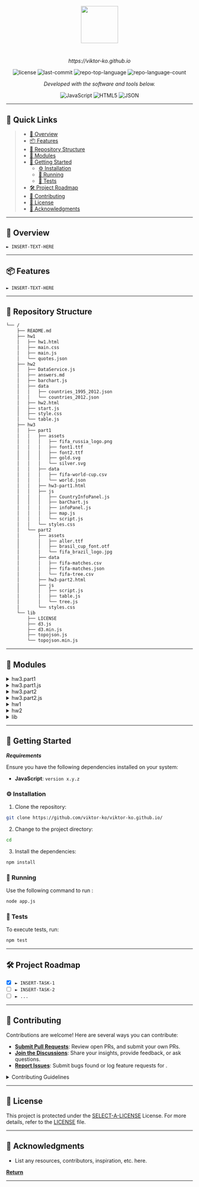 <p align="center">
  <img src="https://cdn-icons-png.flaticon.com/512/6295/6295417.png" width="100" />
</p>
<p align="center">
    <h1 align="center"></h1>
</p>
<p align="center">
    <em>https://viktor-ko.github.io</em>
</p>
<p align="center">
	<img src="https://img.shields.io/github/license/viktor-ko/viktor-ko.github.io?style=flat&color=0080ff" alt="license">
	<img src="https://img.shields.io/github/last-commit/viktor-ko/viktor-ko.github.io?style=flat&logo=git&logoColor=white&color=0080ff" alt="last-commit">
	<img src="https://img.shields.io/github/languages/top/viktor-ko/viktor-ko.github.io?style=flat&color=0080ff" alt="repo-top-language">
	<img src="https://img.shields.io/github/languages/count/viktor-ko/viktor-ko.github.io?style=flat&color=0080ff" alt="repo-language-count">
<p>
<p align="center">
		<em>Developed with the software and tools below.</em>
</p>
<p align="center">
	<img src="https://img.shields.io/badge/JavaScript-F7DF1E.svg?style=flat&logo=JavaScript&logoColor=black" alt="JavaScript">
	<img src="https://img.shields.io/badge/HTML5-E34F26.svg?style=flat&logo=HTML5&logoColor=white" alt="HTML5">
	<img src="https://img.shields.io/badge/JSON-000000.svg?style=flat&logo=JSON&logoColor=white" alt="JSON">
</p>
<hr>

## 🔗 Quick Links

> - [📍 Overview](#-overview)
> - [📦 Features](#-features)
> - [📂 Repository Structure](#-repository-structure)
> - [🧩 Modules](#-modules)
> - [🚀 Getting Started](#-getting-started)
>   - [⚙️ Installation](#️-installation)
>   - [🤖 Running ](#-running-)
>   - [🧪 Tests](#-tests)
> - [🛠 Project Roadmap](#-project-roadmap)
> - [🤝 Contributing](#-contributing)
> - [📄 License](#-license)
> - [👏 Acknowledgments](#-acknowledgments)

---

## 📍 Overview

<code>► INSERT-TEXT-HERE</code>

---

## 📦 Features

<code>► INSERT-TEXT-HERE</code>

---

## 📂 Repository Structure

```sh
└── /
    ├── README.md
    ├── hw1
    │   ├── hw1.html
    │   ├── main.css
    │   ├── main.js
    │   └── quotes.json
    ├── hw2
    │   ├── DataService.js
    │   ├── answers.md
    │   ├── barchart.js
    │   ├── data
    │   │   ├── countries_1995_2012.json
    │   │   └── countries_2012.json
    │   ├── hw2.html
    │   ├── start.js
    │   ├── style.css
    │   └── table.js
    ├── hw3
    │   ├── part1
    │   │   ├── assets
    │   │   │   ├── fifa_russia_logo.png
    │   │   │   ├── font1.ttf
    │   │   │   ├── font2.ttf
    │   │   │   ├── gold.svg
    │   │   │   └── silver.svg
    │   │   ├── data
    │   │   │   ├── fifa-world-cup.csv
    │   │   │   └── world.json
    │   │   ├── hw3-part1.html
    │   │   ├── js
    │   │   │   ├── CountryInfoPanel.js
    │   │   │   ├── barChart.js
    │   │   │   ├── infoPanel.js
    │   │   │   ├── map.js
    │   │   │   └── script.js
    │   │   └── styles.css
    │   └── part2
    │       ├── assets
    │       │   ├── aller.ttf
    │       │   ├── brasil_cup_font.otf
    │       │   └── fifa_brazil_logo.jpg
    │       ├── data
    │       │   ├── fifa-matches.csv
    │       │   ├── fifa-matches.json
    │       │   └── fifa-tree.csv
    │       ├── hw3-part2.html
    │       ├── js
    │       │   ├── script.js
    │       │   ├── table.js
    │       │   └── tree.js
    │       └── styles.css
    └── lib
        ├── LICENSE
        ├── d3.js
        ├── d3.min.js
        ├── topojson.js
        └── topojson.min.js
```

---

## 🧩 Modules

<details closed><summary>hw3.part1</summary>

| File                                                                                                    | Summary                         |
| ---                                                                                                     | ---                             |
| [styles.css](https://github.com/viktor-ko/viktor-ko.github.io/blob/master/hw3/part1/styles.css)         | <code>► INSERT-TEXT-HERE</code> |
| [hw3-part1.html](https://github.com/viktor-ko/viktor-ko.github.io/blob/master/hw3/part1/hw3-part1.html) | <code>► INSERT-TEXT-HERE</code> |

</details>

<details closed><summary>hw3.part1.js</summary>

| File                                                                                                                 | Summary                         |
| ---                                                                                                                  | ---                             |
| [barChart.js](https://github.com/viktor-ko/viktor-ko.github.io/blob/master/hw3/part1/js/barChart.js)                 | <code>► INSERT-TEXT-HERE</code> |
| [infoPanel.js](https://github.com/viktor-ko/viktor-ko.github.io/blob/master/hw3/part1/js/infoPanel.js)               | <code>► INSERT-TEXT-HERE</code> |
| [map.js](https://github.com/viktor-ko/viktor-ko.github.io/blob/master/hw3/part1/js/map.js)                           | <code>► INSERT-TEXT-HERE</code> |
| [CountryInfoPanel.js](https://github.com/viktor-ko/viktor-ko.github.io/blob/master/hw3/part1/js/CountryInfoPanel.js) | <code>► INSERT-TEXT-HERE</code> |
| [script.js](https://github.com/viktor-ko/viktor-ko.github.io/blob/master/hw3/part1/js/script.js)                     | <code>► INSERT-TEXT-HERE</code> |

</details>

<details closed><summary>hw3.part2</summary>

| File                                                                                                    | Summary                         |
| ---                                                                                                     | ---                             |
| [styles.css](https://github.com/viktor-ko/viktor-ko.github.io/blob/master/hw3/part2/styles.css)         | <code>► INSERT-TEXT-HERE</code> |
| [hw3-part2.html](https://github.com/viktor-ko/viktor-ko.github.io/blob/master/hw3/part2/hw3-part2.html) | <code>► INSERT-TEXT-HERE</code> |

</details>

<details closed><summary>hw3.part2.js</summary>

| File                                                                                             | Summary                         |
| ---                                                                                              | ---                             |
| [table.js](https://github.com/viktor-ko/viktor-ko.github.io/blob/master/hw3/part2/js/table.js)   | <code>► INSERT-TEXT-HERE</code> |
| [script.js](https://github.com/viktor-ko/viktor-ko.github.io/blob/master/hw3/part2/js/script.js) | <code>► INSERT-TEXT-HERE</code> |
| [tree.js](https://github.com/viktor-ko/viktor-ko.github.io/blob/master/hw3/part2/js/tree.js)     | <code>► INSERT-TEXT-HERE</code> |

</details>

<details closed><summary>hw1</summary>

| File                                                                                        | Summary                         |
| ---                                                                                         | ---                             |
| [quotes.json](https://github.com/viktor-ko/viktor-ko.github.io/blob/master/hw1/quotes.json) | <code>► INSERT-TEXT-HERE</code> |
| [main.js](https://github.com/viktor-ko/viktor-ko.github.io/blob/master/hw1/main.js)         | <code>► INSERT-TEXT-HERE</code> |
| [main.css](https://github.com/viktor-ko/viktor-ko.github.io/blob/master/hw1/main.css)       | <code>► INSERT-TEXT-HERE</code> |
| [hw1.html](https://github.com/viktor-ko/viktor-ko.github.io/blob/master/hw1/hw1.html)       | <code>► INSERT-TEXT-HERE</code> |

</details>

<details closed><summary>hw2</summary>

| File                                                                                              | Summary                         |
| ---                                                                                               | ---                             |
| [hw2.html](https://github.com/viktor-ko/viktor-ko.github.io/blob/master/hw2/hw2.html)             | <code>► INSERT-TEXT-HERE</code> |
| [table.js](https://github.com/viktor-ko/viktor-ko.github.io/blob/master/hw2/table.js)             | <code>► INSERT-TEXT-HERE</code> |
| [start.js](https://github.com/viktor-ko/viktor-ko.github.io/blob/master/hw2/start.js)             | <code>► INSERT-TEXT-HERE</code> |
| [style.css](https://github.com/viktor-ko/viktor-ko.github.io/blob/master/hw2/style.css)           | <code>► INSERT-TEXT-HERE</code> |
| [barchart.js](https://github.com/viktor-ko/viktor-ko.github.io/blob/master/hw2/barchart.js)       | <code>► INSERT-TEXT-HERE</code> |
| [DataService.js](https://github.com/viktor-ko/viktor-ko.github.io/blob/master/hw2/DataService.js) | <code>► INSERT-TEXT-HERE</code> |

</details>

<details closed><summary>lib</summary>

| File                                                                                                | Summary                         |
| ---                                                                                                 | ---                             |
| [d3.min.js](https://github.com/viktor-ko/viktor-ko.github.io/blob/master/lib/d3.min.js)             | <code>► INSERT-TEXT-HERE</code> |
| [d3.js](https://github.com/viktor-ko/viktor-ko.github.io/blob/master/lib/d3.js)                     | <code>► INSERT-TEXT-HERE</code> |
| [topojson.min.js](https://github.com/viktor-ko/viktor-ko.github.io/blob/master/lib/topojson.min.js) | <code>► INSERT-TEXT-HERE</code> |
| [topojson.js](https://github.com/viktor-ko/viktor-ko.github.io/blob/master/lib/topojson.js)         | <code>► INSERT-TEXT-HERE</code> |

</details>

---

## 🚀 Getting Started

***Requirements***

Ensure you have the following dependencies installed on your system:

* **JavaScript**: `version x.y.z`

### ⚙️ Installation

1. Clone the  repository:

```sh
git clone https://github.com/viktor-ko/viktor-ko.github.io/
```

2. Change to the project directory:

```sh
cd 
```

3. Install the dependencies:

```sh
npm install
```

### 🤖 Running 

Use the following command to run :

```sh
node app.js
```

### 🧪 Tests

To execute tests, run:

```sh
npm test
```

---

## 🛠 Project Roadmap

- [X] `► INSERT-TASK-1`
- [ ] `► INSERT-TASK-2`
- [ ] `► ...`

---

## 🤝 Contributing

Contributions are welcome! Here are several ways you can contribute:

- **[Submit Pull Requests](https://github.com/viktor-ko/viktor-ko.github.io/blob/main/CONTRIBUTING.md)**: Review open PRs, and submit your own PRs.
- **[Join the Discussions](https://github.com/viktor-ko/viktor-ko.github.io/discussions)**: Share your insights, provide feedback, or ask questions.
- **[Report Issues](https://github.com/viktor-ko/viktor-ko.github.io/issues)**: Submit bugs found or log feature requests for .

<details closed>
    <summary>Contributing Guidelines</summary>

1. **Fork the Repository**: Start by forking the project repository to your GitHub account.
2. **Clone Locally**: Clone the forked repository to your local machine using a Git client.
   ```sh
   git clone https://github.com/viktor-ko/viktor-ko.github.io/
   ```
3. **Create a New Branch**: Always work on a new branch, giving it a descriptive name.
   ```sh
   git checkout -b new-feature-x
   ```
4. **Make Your Changes**: Develop and test your changes locally.
5. **Commit Your Changes**: Commit with a clear message describing your updates.
   ```sh
   git commit -m 'Implemented new feature x.'
   ```
6. **Push to GitHub**: Push the changes to your forked repository.
   ```sh
   git push origin new-feature-x
   ```
7. **Submit a Pull Request**: Create a PR against the original project repository. Clearly describe the changes and their motivations.

Once your PR is reviewed and approved, it will be merged into the main branch.

</details>

---

## 📄 License

This project is protected under the [SELECT-A-LICENSE](https://choosealicense.com/licenses) License. For more details, refer to the [LICENSE](https://choosealicense.com/licenses/) file.

---

## 👏 Acknowledgments

- List any resources, contributors, inspiration, etc. here.

[**Return**](#-quick-links)

---
